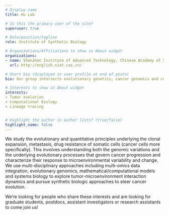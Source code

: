 ```yaml
---
# Display name
title: Hu Lab

# Is this the primary user of the site?
superuser: true

# Role/position/tagline
role: Institute of Synthetic Biology

# Organizations/Affiliations to show in About widget
organizations:
- name: Shenzhen Institute of Advanced Technology, Chinese Academy of Sciences
  url: http://english.siat.cas.cn/

# Short bio (displayed in user profile at end of posts)
bio: Our group intersects evolutionary genetics, cancer genomics and computational modeling to delineate the evolutionary dynamics of tumor growth and metastasis.

# Interests to show in About widget
interests:
- Tumor evolution
- Computational biology
- Lineage tracing


# Highlight the author in author lists? (true/false)
highlight_name: false
---
```


We study the evolutionary and quantitative principles underlying the clonal expansion, metastasis, drug resistance of somatic cells (cancer cells more specifically). This involves understanding both the genomic variations and the underlying evolutionary processes that govern cancer progression and characterize their response to microenvironmental variability and change. We use multi-disciplinary approaches including multi-omics data integration, evolutionary genomics, mathematical/computational models and systems biology to explore tumor-microenvironment interaction dynamics and pursue synthetic biologic approaches to steer cancer evolution.

We’re looking for people who share these interests and are looking for graduate students, postdocs, assistant investigators or research assistants to come join us!
